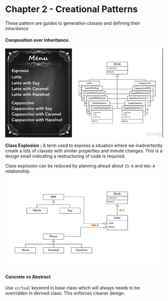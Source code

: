 # Chapter 2 - Creational Patterns

These pattern are guides to generation _classes_ and defining their _inheritance_

#### Composition over Inheritance.

![Class Explosion](./images/Class_Explosion_001.png)

**Class Explosion :** A term used to express a situation where we inadvertently create a 
lots of classes with similar properties and minute changes. This is a design smell indicating 
a restructuring of code is required. 

Class explosion can be reduced by planning ahead about `IS-A` and `HAS-A` relationship.

![Class Explosion Corrected](./images/Class_Explosion_002.png)

#### Concrete vs Abstract

Use `virtual` keyword in base class which will always needs to be overridden in derived class.
This enforces cleaner design.
